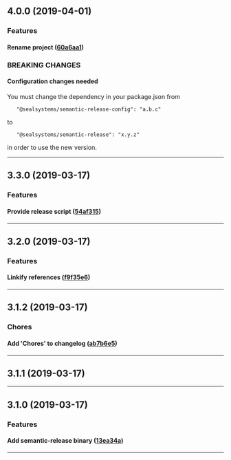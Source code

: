 ## 4.0.0 (2019-04-01)

### Features


#### Rename project ([60a6aa1](https://github.com/sealsystems/node-semantic-release/commit/60a6aa1))



### BREAKING CHANGES

#### Configuration changes needed

You must change the dependency in your package.json from

```
   "@sealsystems/semantic-release-config": "a.b.c"
```

to 

```
   "@sealsystems/semantic-release": "x.y.z"
```

in order to use the new version.

---

## 3.3.0 (2019-03-17)

### Features


#### Provide release script ([54af315](https://github.com/sealsystems/node-semantic-release/commit/54af315))



---

## 3.2.0 (2019-03-17)

### Features


#### Linkify references ([f9f35e6](https://github.com/sealsystems/node-semantic-release/commit/f9f35e6))



---

## 3.1.2 (2019-03-17)

### Chores


#### Add 'Chores' to changelog ([ab7b6e5](https://github.com/sealsystems/node-semantic-release/commit/ab7b6e5))



---

## 3.1.1 (2019-03-17)



---

## 3.1.0 (2019-03-17)

### Features


#### Add semantic-release binary ([13ea34a](https://github.com/sealsystems/node-semantic-release/commit/13ea34a))



---
